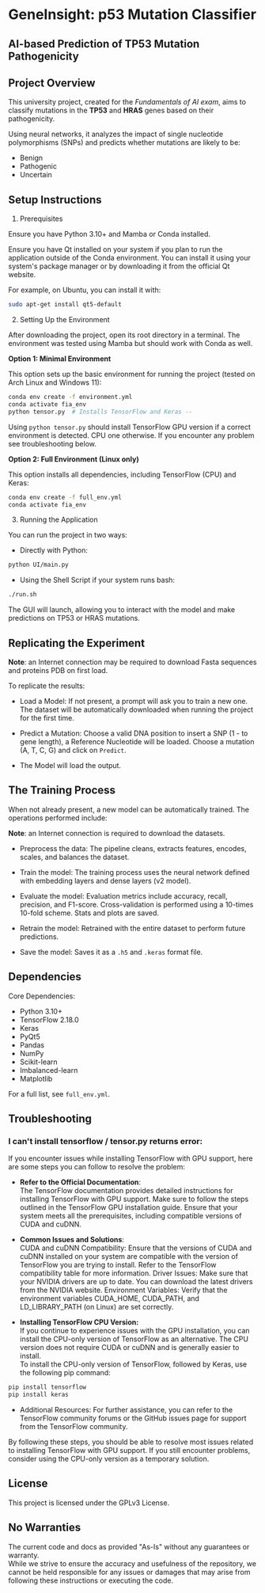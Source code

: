 # GeneInsight: p53 Mutation Classifier
## AI-based Prediction of TP53 Mutation Pathogenicity

## **Project Overview**

This university project, created for the *Fundamentals of AI exam*, aims to classify mutations in the **TP53** and **HRAS** genes based on their pathogenicity.

Using neural networks, it analyzes the impact of single nucleotide polymorphisms (SNPs) and predicts whether mutations are likely to be:
- Benign
- Pathogenic
- Uncertain

## Setup Instructions

1. Prerequisites

Ensure you have Python 3.10+ and Mamba or Conda installed.

Ensure you have Qt installed on your system if you plan to run the application outside of the Conda environment. 
You can install it using your system's package manager or by downloading it from the official Qt website.  
  
For example, on Ubuntu, you can install it with:
```sh
sudo apt-get install qt5-default
```

2. Setting Up the Environment

After downloading the project, open its root directory in a terminal.
The environment was tested using Mamba but should work with Conda as well.

**Option 1: Minimal Environment**

This option sets up the basic environment for running the project (tested on Arch Linux and Windows 11):

```sh
conda env create -f environment.yml
conda activate fia_env
python tensor.py  # Installs TensorFlow and Keras -- 
```

Using `python tensor.py` should install TensorFlow GPU version if a correct environment is detected. CPU one otherwise. If you encounter any problem see troubleshooting below.

**Option 2: Full Environment (Linux only)**

This option installs all dependencies, including TensorFlow (CPU) and Keras:

```sh
conda env create -f full_env.yml
conda activate fia_env
```

3. Running the Application

You can run the project in two ways:

- Directly with Python:
```sh
python UI/main.py
```

- Using the Shell Script if your system runs bash:
```sh
./run.sh
```

The GUI will launch, allowing you to interact with the model and make predictions on TP53 or HRAS mutations.

## Replicating the Experiment

**Note**: an Internet connection may be required to download Fasta sequences and proteins PDB on first load.  

To replicate the results:

- Load a Model:
    If not present, a prompt will ask you to train a new one.
    The dataset will be automatically downloaded when running the project for the first time.

- Predict a Mutation:
    Choose a valid DNA position to insert a SNP (1 - to gene length), a Reference Nucleotide will be loaded.
    Choose a mutation (A, T, C, G) and click on `Predict`.

- The Model will load the output.

## The Training Process

When not already present, a new model can be automatically trained. The operations performed include:

**Note**: an Internet connection is required to download the datasets.  

- Preprocess the data:
    The pipeline cleans, extracts features, encodes, scales, and balances the dataset.

- Train the model:
    The training process uses the neural network defined with embedding layers and dense layers (v2 model).

- Evaluate the model:
    Evaluation metrics include accuracy, recall, precision, and F1-score.
    Cross-validation is performed using a 10-times 10-fold scheme.
    Stats and plots are saved.

- Retrain the model:
    Retrained with the entire dataset to perform future predictions.

- Save the model:
    Saves it as a `.h5` and `.keras` format file.

## Dependencies

Core Dependencies:

- Python 3.10+
- TensorFlow 2.18.0
- Keras
- PyQt5
- Pandas
- NumPy
- Scikit-learn
- Imbalanced-learn
- Matplotlib

For a full list, see `full_env.yml`.

## Troubleshooting

### I can't install tensorflow / tensor.py returns error:  
If you encounter issues while installing TensorFlow with GPU support, here are some steps you can follow to resolve the problem:  

* **Refer to the Official Documentation**:  
    The TensorFlow documentation provides detailed instructions for installing TensorFlow with GPU support. Make sure to follow the steps outlined in the TensorFlow GPU installation guide.
    Ensure that your system meets all the prerequisites, including compatible versions of CUDA and cuDNN.

* **Common Issues and Solutions**:  
    CUDA and cuDNN Compatibility: Ensure that the versions of CUDA and cuDNN installed on your system are compatible with the version of TensorFlow you are trying to install. Refer to the TensorFlow compatibility table for more information.
    Driver Issues: Make sure that your NVIDIA drivers are up to date. You can download the latest drivers from the NVIDIA website.
    Environment Variables: Verify that the environment variables CUDA_HOME, CUDA_PATH, and LD_LIBRARY_PATH (on Linux) are set correctly.

* **Installing TensorFlow CPU Version:**  
    If you continue to experience issues with the GPU installation, you can install the CPU-only version of TensorFlow as an alternative. The CPU version does not require CUDA or cuDNN and is generally easier to install.  
    To install the CPU-only version of TensorFlow, followed by Keras, use the following pip command:

```sh
pip install tensorflow
pip install keras 
```

* Additional Resources:
    For further assistance, you can refer to the TensorFlow community forums or the GitHub issues page for support from the TensorFlow community.

By following these steps, you should be able to resolve most issues related to installing TensorFlow with GPU support. If you still encounter problems, consider using the CPU-only version as a temporary solution.


## License

This project is licensed under the GPLv3 License.

## No Warranties

The current code and docs as provided "As-Is" without any guarantees or warranty.  
While we strive to ensure the accuracy and usefulness of the repository, we cannot be held responsible for any issues or damages that may arise from following these instructions or executing the code.